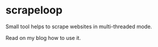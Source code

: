 # scrapeloop

Small tool helps to scrape websites in multi-threaded mode.

Read on my blog how to use it.
